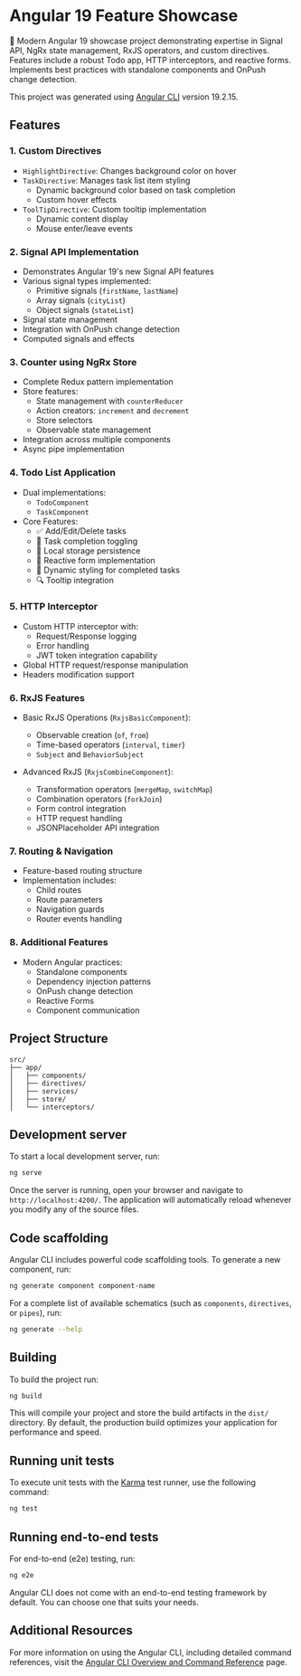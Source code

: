# Angular 19 Feature Showcase

🚀 Modern Angular 19 showcase project demonstrating expertise in Signal API, NgRx state management, RxJS operators, and custom directives. Features include a robust Todo app, HTTP interceptors, and reactive forms. Implements best practices with standalone components and OnPush change detection.

This project was generated using [Angular CLI](https://github.com/angular/angular-cli) version 19.2.15.

## Features

### 1. Custom Directives
* `HighlightDirective`: Changes background color on hover
* `TaskDirective`: Manages task list item styling
  - Dynamic background color based on task completion
  - Custom hover effects
* `ToolTipDirective`: Custom tooltip implementation
  - Dynamic content display
  - Mouse enter/leave events

### 2. Signal API Implementation
* Demonstrates Angular 19's new Signal API features
* Various signal types implemented:
  - Primitive signals (`firstName`, `lastName`)
  - Array signals (`cityList`)
  - Object signals (`stateList`)
* Signal state management
* Integration with OnPush change detection
* Computed signals and effects

### 3. Counter using NgRx Store
* Complete Redux pattern implementation
* Store features:
  - State management with `counterReducer`
  - Action creators: `increment` and `decrement`
  - Store selectors
  - Observable state management
* Integration across multiple components
* Async pipe implementation

### 4. Todo List Application
* Dual implementations:
  - `TodoComponent`
  - `TaskComponent`
* Core Features:
  - ✅ Add/Edit/Delete tasks
  - 🔄 Task completion toggling
  - 💾 Local storage persistence
  - 📝 Reactive form implementation
  - 🎨 Dynamic styling for completed tasks
  - 🔍 Tooltip integration

### 5. HTTP Interceptor
* Custom HTTP interceptor with:
  - Request/Response logging
  - Error handling
  - JWT token integration capability
* Global HTTP request/response manipulation
* Headers modification support

### 6. RxJS Features
* Basic RxJS Operations (`RxjsBasicComponent`):
  - Observable creation (`of`, `from`)
  - Time-based operators (`interval`, `timer`)
  - `Subject` and `BehaviorSubject`
  
* Advanced RxJS (`RxjsCombineComponent`):
  - Transformation operators (`mergeMap`, `switchMap`)
  - Combination operators (`forkJoin`)
  - Form control integration
  - HTTP request handling
  - JSONPlaceholder API integration

### 7. Routing & Navigation
* Feature-based routing structure
* Implementation includes:
  - Child routes
  - Route parameters
  - Navigation guards
  - Router events handling

### 8. Additional Features
* Modern Angular practices:
  - Standalone components
  - Dependency injection patterns
  - OnPush change detection
  - Reactive Forms
  - Component communication

## Project Structure
```
src/
├── app/
│   ├── components/
│   ├── directives/
│   ├── services/
│   ├── store/
│   └── interceptors/
```

## Development server

To start a local development server, run:

```bash
ng serve
```

Once the server is running, open your browser and navigate to `http://localhost:4200/`. The application will automatically reload whenever you modify any of the source files.

## Code scaffolding

Angular CLI includes powerful code scaffolding tools. To generate a new component, run:

```bash
ng generate component component-name
```

For a complete list of available schematics (such as `components`, `directives`, or `pipes`), run:

```bash
ng generate --help
```

## Building

To build the project run:

```bash
ng build
```

This will compile your project and store the build artifacts in the `dist/` directory. By default, the production build optimizes your application for performance and speed.

## Running unit tests

To execute unit tests with the [Karma](https://karma-runner.github.io) test runner, use the following command:

```bash
ng test
```

## Running end-to-end tests

For end-to-end (e2e) testing, run:

```bash
ng e2e
```

Angular CLI does not come with an end-to-end testing framework by default. You can choose one that suits your needs.

## Additional Resources

For more information on using the Angular CLI, including detailed command references, visit the [Angular CLI Overview and Command Reference](https://angular.dev/tools/cli) page.
